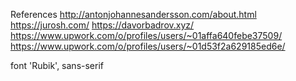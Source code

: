 References
    http://antonjohannesandersson.com/about.html
    https://jurosh.com/
    https://davorbadrov.xyz/
    https://www.upwork.com/o/profiles/users/~01affa640febe37509/
    https://www.upwork.com/o/profiles/users/~01d53f2a629185ed6e/

font 
    'Rubik', sans-serif